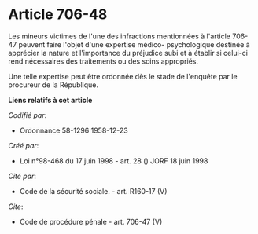 # Article 706-48

Les mineurs victimes de l'une des infractions mentionnées à l'article 706-47 peuvent faire l'objet d'une expertise médico-
psychologique destinée à apprécier la nature et l'importance du préjudice subi et à établir si celui-ci rend nécessaires des
traitements ou des soins appropriés. 

Une telle expertise peut être ordonnée dès le stade de l'enquête par le procureur de la République.

**Liens relatifs à cet article**

_Codifié par_:

  - Ordonnance 58-1296 1958-12-23

_Créé par_:

  - Loi n°98-468 du 17 juin 1998 - art. 28 () JORF 18 juin 1998

_Cité par_:

  - Code de la sécurité sociale. - art. R160-17 (V)

_Cite_:

  - Code de procédure pénale - art. 706-47 (V)
